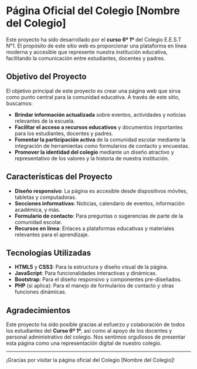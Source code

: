 # Página Oficial del Colegio [Nombre del Colegio]

Este proyecto ha sido desarrollado por el **curso 6º 1º** del Colegio E.E.S.T N°1. El propósito de este sitio web es proporcionar una plataforma en línea moderna y accesible que represente nuestra institución educativa, facilitando la comunicación entre estudiantes, docentes y padres.

## Objetivo del Proyecto

El objetivo principal de este proyecto es crear una página web que sirva como punto central para la comunidad educativa. A través de este sitio, buscamos:

- **Brindar información actualizada** sobre eventos, actividades y noticias relevantes de la escuela.
- **Facilitar el acceso a recursos educativos** y documentos importantes para los estudiantes, docentes y padres.
- **Fomentar la participación activa** de la comunidad escolar mediante la integración de herramientas como formularios de contacto y encuestas.
- **Promover la identidad del colegio** mediante un diseño atractivo y representativo de los valores y la historia de nuestra institución.

## Características del Proyecto

- **Diseño responsivo**: La página es accesible desde dispositivos móviles, tabletas y computadoras.
- **Secciones informativas**: Noticias, calendario de eventos, información académica, y más.
- **Formulario de contacto**: Para preguntas o sugerencias de parte de la comunidad escolar.
- **Recursos en línea**: Enlaces a plataformas educativas y materiales relevantes para el aprendizaje.

## Tecnologías Utilizadas

- **HTML5** y **CSS3**: Para la estructura y diseño visual de la página.
- **JavaScript**: Para funcionalidades interactivas y dinámicas.
- **Bootstrap**: Para el diseño responsivo y componentes pre-diseñados.
- **PHP** (si aplica): Para el manejo de formularios de contacto y otras funciones dinámicas.

## Agradecimientos

Este proyecto ha sido posible gracias al esfuerzo y colaboración de todos los estudiantes del **Curso 6º 1º**, así como al apoyo de los docentes y personal administrativo del colegio. Nos sentimos orgullosos de presentar esta página como una representación digital de nuestro colegio.

---

¡Gracias por visitar la página oficial del Colegio [Nombre del Colegio]!
